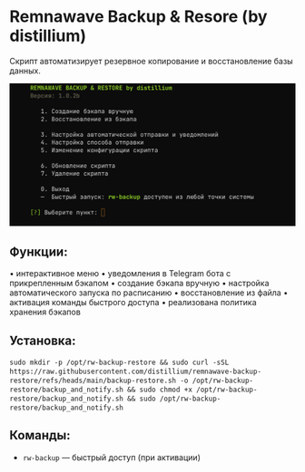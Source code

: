 # Remnawave Backup & Resore (by distillium)
Скрипт автоматизирует резервное копирование и восстановление базы данных.

![screenshot](screenshot.png)

## Функции:
• интерактивное меню 
• уведомления в Telegram бота с прикрепленным бэкапом
• создание бэкапа вручную
• настройка автоматического запуска по расписанию
• восстановление из файла
• активация команды быстрого доступа
• реализована политика хранения бэкапов

## Установка:
```
sudo mkdir -p /opt/rw-backup-restore && sudo curl -sSL https://raw.githubusercontent.com/distillium/remnawave-backup-restore/refs/heads/main/backup-restore.sh -o /opt/rw-backup-restore/backup_and_notify.sh && sudo chmod +x /opt/rw-backup-restore/backup_and_notify.sh && sudo /opt/rw-backup-restore/backup_and_notify.sh
```
## Команды:
- `rw-backup` — быстрый доступ (при активации)
